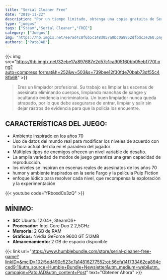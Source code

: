 ```yaml
---
title: "Serial Cleaner Free"
date: "2019-11-22"
description: "Por un tiempo limitado, obtenga una copia gratuita de Serial Cleaner cuando se suscriba al boletín Humble Bundle."
type: "juegos"
tags: ["Steam","Serial Cleaner","FREE"]
category: ["Juegos"]
img: "https://hb.imgix.net/ee7ad4c8f6b5c148d057a0bc0a9852dfbdc3e360.png?auto=compress,format&s=602b439f1f5f8c387bc1d702f4ad23ae"
authors: ["PatoJAD"]
---
```


{{< img src="https://hb.imgix.net/32ebe17a897687e2d57c1ca905160bb05ebf770f.png?auto=compress,format&h=252&w=503&s=739bee12f30fde70bab73df55c48fb68" >}}



> Eres un limpiador profesional. Su trabajo es limpiar las escenas de asesinato eliminando cuerpos, limpiando manchas de sangre y ocultando evidencia incriminatoria. Un buen limpiador nunca queda atrapado, por lo que debe asegurarse de entrar, limpiar y salir sin dejar rastros de evidencia para que la policía los encuentre.




## CARACTERÍSTICAS DEL JUEGO:



* Ambiente inspirado en los años 70
* Uso de datos del mundo real para modificar los niveles de acuerdo con la hora actual del día en el paradero del jugador
* Múltiples tipos de enemigos ofrecen un nivel variable de desafío.
* La amplia variedad de modos de juego garantiza una gran capacidad de reproducción.
* los niveles se inspiran en escenas reales de asesinatos de los años 70
* humor y ambiente inspirados en la serie Fargo y la película Pulp Fiction
* enfoque lúdico para resolver cada nivel, que recompensa la exploración y la experimentación



{{< youtube code="fRboxdCs3zQ" >}}



## MÍNIMO:



* **SO:** Ubuntu 12.04+, SteamOS+
* **Procesador:** Intel Core Duo 2 2,5GHz
* **Memoria:** 2 GB de RAM
* **Gráficos:** Nvidia GeForce 9600 GT 512MB
* **Almacenamiento:** 2 GB de espacio disponible



{{< link url="https://www.humblebundle.com/store/serial-cleaner-free-game?linkID=&mcID=102:5dd490c523c7a14816277552:ot:56cfa14f733462ca894cced9:1&utm_source=Humble+Bundle+Newsletter&utm_medium=web&utm_campaign=PatoJAD&utm_content=Post" text="Obtener Ahora" >}}
